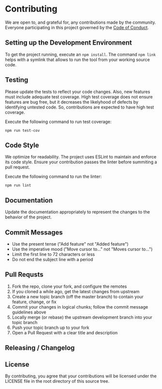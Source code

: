 # Contributing
We are open to, and grateful for, any contributions made by the community. Everyone participating in this project governed by the [Code of Conduct](code_of_conduct.md).

## Setting up the Development Environment
To get the project running, execute an `npm install`. The command `npm link ` helps with a symlink that allows to run the tool from your working source code.

## Testing
Please update the tests to reflect your code changes. Also, new features must include adequate test coverage. High test coverage does not ensure features are bug free, but it decreases the likelyhood of defects by identifying untested code. So, contributions are expected to have high test coverage.

Execute the following command to run test coverage:
```
npm run test-cov
```

## Code Style
We optimize for readability. The project uses ESLint to maintain and enforce its code style. Ensure your contribution passes the linter before summiting a pull request.

Execute the following command to run the linter:
```
npm run lint
```

## Documentation
Update the documentation appropriately to represent the changes to the behavior of the project.

## Commit Messages
- Use the present tense ("Add feature" not "Added feature")
- Use the imperative mood ("Move cursor to..." not "Moves cursor to...")
- Limit the first line to 72 characters or less
- Do not end the subject line with a period

## Pull Requsts
1) Fork the repo, clone your fork, and configure the remotes
2) If you cloned a while ago, get the latest changes from upstream
3) Create a new topic branch (off the master branch) to contain your feature, change, or fix
4) Commit your changes in logical chunks; follow the commit message guidelines above
5) Locally merge (or rebase) the upstream development branch into your topic branch
6) Push your topic branch up to your fork
7) Open a Pull Request with a clear title and description

## Releasing / Changelog

## License
By contributing, you agree that your contributions will be licensed under the LICENSE file in the root directory of this source tree.
